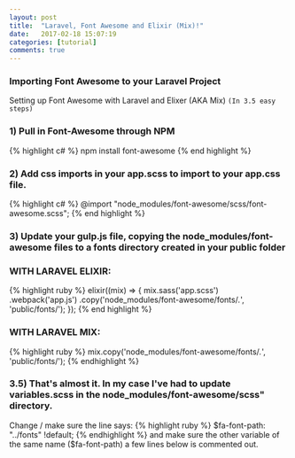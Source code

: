 ```yaml
---
layout: post
title:  "Laravel, Font Awesome and Elixir (Mix)!"
date:   2017-02-18 15:07:19
categories: [tutorial]
comments: true
---
```


###  Importing Font Awesome to your Laravel Project
Setting up Font Awesome with Laravel and Elixer (AKA Mix)
`(In 3.5 easy steps)`

### 1) Pull in Font-Awesome through NPM
{% highlight c# %}
npm install font-awesome
{% end highlight %}

### 2) Add css imports in your app.scss to import to your app.css file.
{% highlight c# %}
@import "node_modules/font-awesome/scss/font-awesome.scss";
{% end highlight %}

### 3) Update your gulp.js file, copying the node_modules/font-awesome files to a fonts directory created in your public folder
### WITH LARAVEL ELIXIR:
{% highlight ruby %}
elixir((mix) => {
     mix.sass('app.scss')
        .webpack('app.js')
        .copy('node_modules/font-awesome/fonts/*.*', 'public/fonts/');
    });
{% end highlight %}

### WITH LARAVEL MIX:
{% highlight ruby %}
mix.copy('node_modules/font-awesome/fonts/*.*', 'public/fonts/');
{% endhighlight %}

### 3.5) That's almost it. In my case I've had to update variables.scss in the node_modules/font-awesome/scss" directory.
Change / make sure the line says:
{% highlight ruby %}
$fa-font-path: "../fonts" !default;
{% endhighlight %}
and make sure the other variable of the same name ($fa-font-path) a few lines below is commented out.